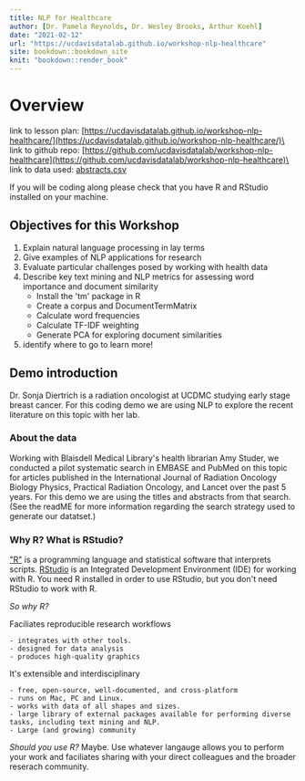 ```yaml
---
title: NLP for Healthcare
author: [Dr. Pamela Reynolds, Dr. Wesley Brooks, Arthur Koehl]
date: "2021-02-12"
url: "https://ucdavisdatalab.github.io/workshop-nlp-healthcare"
site: bookdown::bookdown_site
knit: "bookdown::render_book"
---
```


# Overview

link to lesson plan: [https://ucdavisdatalab.github.io/workshop-nlp-healthcare/](https://ucdavisdatalab.github.io/workshop-nlp-healthcare/)\
link to github repo: [https://github.com/ucdavisdatalab/workshop-nlp-healthcare](https://github.com/ucdavisdatalab/workshop-nlp-healthcare)\
link to data used:   [abstracts.csv](https://ucdavisdatalab.github.io/workshop-nlp-healthcare/abstracts.csv)

If you will be coding along please check that you have R and RStudio installed on your machine.

## Objectives for this Workshop

1. Explain natural language processing in lay terms
2. Give examples of NLP applications for research
3. Evaluate particular challenges posed by working with health data
4. Describe key text mining and NLP metrics for assessing word importance and document similarity
    - Install the 'tm' package in R 
    - Create a corpus and DocumentTermMatrix
    - Calculate word frequencies
    - Calculate TF-IDF weighting 
    - Generate PCA for exploring document similarities
5. identify where to go to learn more!

## Demo introduction

Dr. Sonja Diertrich is a radiation oncologist at UCDMC studying early stage breast cancer. For this coding demo we are using NLP to explore the recent literature on this topic with her lab. 

### About the data

Working with  Blaisdell Medical Library's health librarian Amy Studer, we conducted a pilot systematic search in EMBASE and PubMed on this topic for articles published in the International Journal of Radiation Oncology Biology Physics, Practical Radiation Oncology, and Lancet over the past 5 years. For this demo we are using the titles and abstracts from that search. (See the readME for more information regarding the search strategy used to generate our datatset.) 

### Why R? What is RStudio?

["R"](https://www.r-project.org/) is a programming language and statistical software that interprets scripts. [RStudio](https://rstudio.com/) is an Integrated Development Environment (IDE) for working with R. You need R installed in order to use RStudio, but you don't need RStudio to work with R.

*So why R?*

Faciliates reproducible research workflows

    - integrates with other tools. 
    - designed for data analysis
    - produces high-quality graphics

It's extensible and interdisciplinary

    - free, open-source, well-documented, and cross-platform
    - runs on Mac, PC and Linux. 
    - works with data of all shapes and sizes.
    - large library of external packages available for performing diverse tasks, including text mining and NLP.
    - Large (and growing) community
 
*Should you use R?* Maybe. Use whatever langauge allows you to perform your work and faciliates sharing with your direct colleagues and the broader reserach community. 
